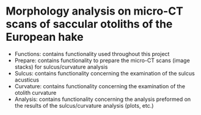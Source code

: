 # Morphology analysis on micro-CT scans of saccular otoliths of the European hake

- Functions: contains functionality used throughout this project
- Prepare: contains functionality to prepare the micro-CT scans (image stacks) for sulcus/curvature analysis
- Sulcus: contains functionality concerning the examination of the sulcus acusticus
- Curvature: contains functionality concerning the examination of the otolith curvature
- Analysis: contains functionality concerning the analysis preformed on the results of the sulcus/curvature analysis (plots, etc.)